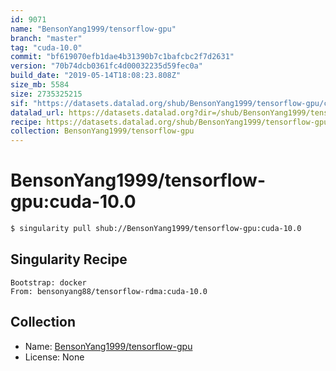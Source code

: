 ```yaml
---
id: 9071
name: "BensonYang1999/tensorflow-gpu"
branch: "master"
tag: "cuda-10.0"
commit: "bf619070efb1dae4b31390b7c1bafcbc2f7d2631"
version: "70b74dcb0361fc4d00032235d59fec0a"
build_date: "2019-05-14T18:08:23.808Z"
size_mb: 5584
size: 2735325215
sif: "https://datasets.datalad.org/shub/BensonYang1999/tensorflow-gpu/cuda-10.0/2019-05-14-bf619070-70b74dcb/70b74dcb0361fc4d00032235d59fec0a.simg"
datalad_url: https://datasets.datalad.org?dir=/shub/BensonYang1999/tensorflow-gpu/cuda-10.0/2019-05-14-bf619070-70b74dcb/
recipe: https://datasets.datalad.org/shub/BensonYang1999/tensorflow-gpu/cuda-10.0/2019-05-14-bf619070-70b74dcb/Singularity
collection: BensonYang1999/tensorflow-gpu
---
```


# BensonYang1999/tensorflow-gpu:cuda-10.0

```bash
$ singularity pull shub://BensonYang1999/tensorflow-gpu:cuda-10.0
```

## Singularity Recipe

```singularity
Bootstrap: docker
From: bensonyang88/tensorflow-rdma:cuda-10.0
```

## Collection

 - Name: [BensonYang1999/tensorflow-gpu](https://github.com/BensonYang1999/tensorflow-gpu)
 - License: None

